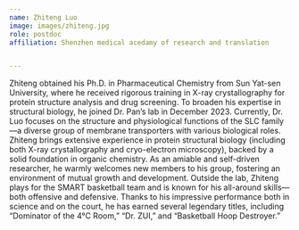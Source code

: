 ```yaml
---
name: Zhiteng Luo
image: images/zhiteng.jpg
role: postdoc
affiliation: Shenzhen medical acedamy of research and translation 


---
```


Zhiteng obtained his Ph.D. in Pharmaceutical Chemistry from Sun Yat-sen University, where he received rigorous training in X-ray crystallography for protein structure analysis and drug screening. To broaden his expertise in structural biology, he joined Dr. Pan’s lab in December 2023. Currently, Dr. Luo focuses on the structure and physiological functions of the SLC family—a diverse group of membrane transporters with various biological roles. Zhiteng brings extensive experience in protein structural biology (including both X-ray crystallography and cryo-electron microscopy), backed by a solid foundation in organic chemistry. As an amiable and self-driven researcher, he warmly welcomes new members to his group, fostering an environment of mutual growth and development.
Outside the lab, Zhiteng plays for the SMART basketball team and is known for his all-around skills—both offensive and defensive. Thanks to his impressive performance both in science and on the court, he has earned several legendary titles, including “Dominator of the 4°C Room,” “Dr. ZUI,” and “Basketball Hoop Destroyer.”
